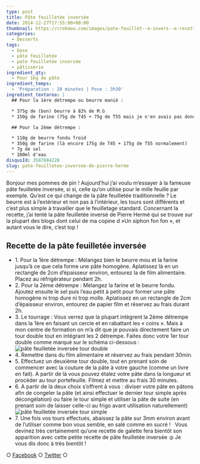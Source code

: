 ```yaml
---
type: post
title: Pâte feuilletée inversée
date: 2014-12-27T17:55:00+00:00
thumbnail: https://crokmou.com/images/pate-feuillet--e-invers--e-recette-blog-crokmou.jpg
categories:
  - Desserts
tags:
  - base
  - pâte feuilletée
  - pate feuilletée inversée
  - pâtisserie
ingredient_qty:
  - Pour 1kg de pâte
ingredient_temps:
  - 'Préparation : 20 minutes | Pose : 3h30'
ingredient_textarea: |
  ## Pour la 1ère détrempe ou beurre manié :

  * 375g de (bon) beurre à 82% de M.G
  * 150g de farine (75g de T45 + 75g de T55 mais je n'en avais pas donc j'ai tout fait avec la farine traditionnelle)

  ## Pour la 2ème détrempe :

  * 110g de beurre fondu froid
  * 350g de farine (là encore 175g de T45 + 175g de T55 normalement)
  * 7g de sel
  * 100ml d'eau
disqusId: 3587684228
slug: pate-feuilletee-inversee-de-pierre-herme
---
```


Bonjour mes pommes de pin ! Aujourd’hui j’ai voulu m’essayer à la fameuse pâte feuilletée inversée, si si, celle qu’on utilise pour le mille feuille par exemple. Qu’est ce qui change de la pâte feuilletée traditionnelle ? Le beurre est à l’extérieur et non pas à l’intérieur, les tours sont différents et c’est plus simple à travailler que le feuilletage standard. Concernant la recette, j’ai tenté la pâte feuilletée inversé de Pierre Hermé qui se trouve sur la plupart des blogs dont celui de ma copine d »Un siphon fon fon », et autant vous le dire, c’est top !

## **Recette de la pâte feuilletée inversée**

* 1\. Pour la 1ère détrempe : Mélangez bien le beurre mou et la farine jusqu’à ce que cela forme une pâte homogène. Aplatissez là en un rectangle de 2cm d’épaisseur environ, entourez la de film alimentaire. Placez au réfrigérateur pendant 2h.
* 2\. Pour la 2ème détrempe : Mélangez la farine et le beurre fondu. Ajoutez ensuite le sel puis l’eau petit à petit pour former une pâte homogène ni trop dure ni trop molle. Aplatissez en un rectangle de 2cm d’épaisseur environ, entourez de papier film et réservez au frais durant 2h.
* 3\. Le tourrage : Vous verrez que la plupart intègrent la 2ème détrempe dans la 1ère en faisant un cercle et en rabattant les « coins ». Mais à mon centre de formation on m’a dit que je pouvais directement faire un tour double tout en intégrant les 2 détrempe. Faites donc votre 1er tour double comme marqué sur le schéma ci-dessous :![pâte feuilletée inversée tour double](https://crokmou.com/images/tour-double-pate-feuillet--e-invers--e_apsxe0.jpg)
* 4\. Remettre dans du film alimentaire et réservez au frais pendant 30min.
* 5\. Effectuez un deuxième tour double, tout en prenant soin de commencer avec la couture de la pâte à votre gauche (comme un livre en fait). A partir de là vous pouvez étalez votre pâte dans la longueur et procéder au tour portefeuille. Filmez et mettre au frais 30 minutes.
* 6\. A partir de là deux choix s’offrent à vous : diviser votre pâte en pâtons afin de congeler la pâte (et ainsi effectuer le dernier tour simple après décongélation) ou faire le tour simple et utiliser la pâte de suite (en prenant soin de laisser celle-ci au frigo avant utilisation naturellement)![pâte feuilletée inversée tour simple](https://crokmou.com/images/tour-simple-pate-feuillet--e-invers--e_fimkzs.jpg)
* 7\. Une fois vos tours effectués, abaissez la pâte sur 3mm environ avant de l’utiliser comme bon vous semble, en salé comme en sucré !   Vous devinez très certainement qu’une recette de galette fera bientôt son apparition avec cette petite recette de pâte feuilletée inversée :p Je vous dis donc à très bientôt !

○ [Facebook](https://www.facebook.com/crokmou.blog) ○ [Twitter](https://twitter.com/Crokmou) ○